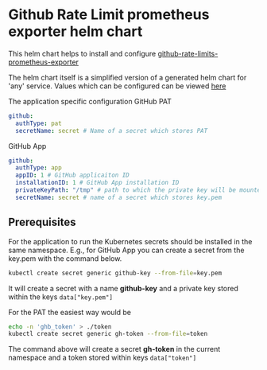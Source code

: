 # Github Rate Limit prometheus exporter helm chart

This helm chart helps to install and configure [github-rate-limits-prometheus-exporter](../../README.md)

The helm chart itself is a simplified version of a generated helm chart for 'any' service. Values which can be configured can be viewed [here](values.yaml) 

The application specific configuration
GitHub PAT

```yaml
github:
  authType: pat 
  secretName: secret # Name of a secret which stores PAT
```

GitHub App
```yaml
github:
  authType: app
  appID: 1 # GitHub applicaiton ID
  installationID: 1 # GitHub App installation ID
  privateKeyPath: "/tmp" # path to which the private key will be mounted
  secretName: secret # name of a secret which stores key.pem
```

## Prerequisites 

For the application to run the Kubernetes secrets should be installed in the same namespace. E.g., for GitHub App you can create a secret from the key.pem with the command below. 

```sh
kubectl create secret generic github-key --from-file=key.pem
```

It will create a secret with a name __github-key__ and a private key stored within the keys `data["key.pem"]`

For the PAT the easiest way would be

```sh
echo -n 'ghb_token' > ./token
kubectl create secret generic gh-token --from-file=token
```

The command above will create a secret __gh-token__ in the current namespace and a token stored within keys `data["token"]`
